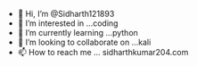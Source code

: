 - 👋 Hi, I’m @Sidharth121893
- 👀 I’m interested in ...coding
- 🌱 I’m currently learning ...python
- 💞️ I’m looking to collaborate on ...kali
- 📫 How to reach me ... sidharthkumar204.com

<!---
Sidharth121893/Sidharth121893 is a ✨ special ✨ repository because its `README.md` (this file) appears on your GitHub profile.
You can click the Preview link to take a look at your changes.
--->
